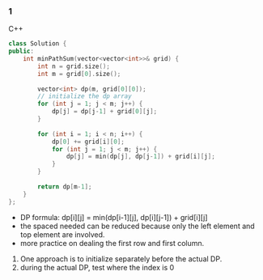 ### 1
C++

```C++
class Solution {
public:
    int minPathSum(vector<vector<int>>& grid) {
        int n = grid.size();
        int m = grid[0].size();
        
        vector<int> dp(m, grid[0][0]);
        // initialize the dp array 
        for (int j = 1; j < m; j++) {
            dp[j] = dp[j-1] + grid[0][j];
        }
        
        for (int i = 1; i < n; i++) {
            dp[0] += grid[i][0];
            for (int j = 1; j < m; j++) {
                dp[j] = min(dp[j], dp[j-1]) + grid[i][j];
            }
        }
        
        return dp[m-1];
    }
};
```

* DP formula: dp[i][j] = min(dp[i-1][j], dp[i][j-1]) +  grid[i][j]
* the spaced needed can be reduced because only the left element and top element are involved.
* more practice on dealing the first row and first column. 

1) One approach is to initialize separately before the actual DP.
2) during the actual DP, test where the index is 0
